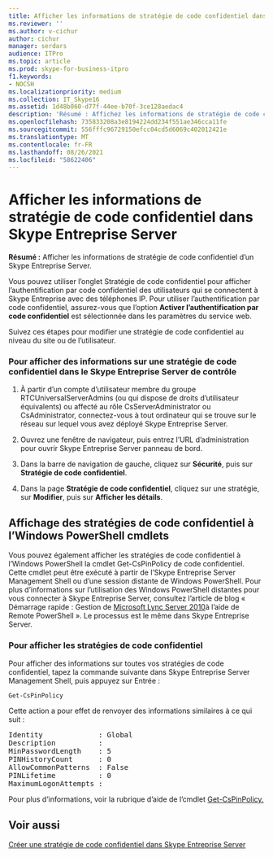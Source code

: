 ```yaml
---
title: Afficher les informations de stratégie de code confidentiel dans Skype Entreprise Server
ms.reviewer: ''
ms.author: v-cichur
author: cichur
manager: serdars
audience: ITPro
ms.topic: article
ms.prod: skype-for-business-itpro
f1.keywords:
- NOCSH
ms.localizationpriority: medium
ms.collection: IT_Skype16
ms.assetid: 1d48b060-d77f-44ee-b70f-3ce128aedac4
description: 'Résumé : Affichez les informations de stratégie de code confidentiel d’un utilisateur Skype Entreprise Server.'
ms.openlocfilehash: 735833208a3e8194224dd234f551ae346cca11fe
ms.sourcegitcommit: 556fffc96729150efcc04cd5d6069c402012421e
ms.translationtype: MT
ms.contentlocale: fr-FR
ms.lasthandoff: 08/26/2021
ms.locfileid: "58622406"
---
```

# <a name="view-pin-policy-information-in-skype-for-business-server"></a>Afficher les informations de stratégie de code confidentiel dans Skype Entreprise Server
 
**Résumé :** Afficher les informations de stratégie de code confidentiel d’un Skype Entreprise Server.
  
Vous pouvez  utiliser l’onglet Stratégie de code confidentiel pour afficher l’authentification par code confidentiel des utilisateurs qui se connectent à Skype Entreprise avec des téléphones IP. Pour utiliser l’authentification par code confidentiel, assurez-vous que l’option **Activer l’authentification par code confidentiel** est sélectionnée dans les paramètres du service web.
  
Suivez ces étapes pour modifier une stratégie de code confidentiel au niveau du site ou de l’utilisateur. 
  
### <a name="to-view-information-about-a-pin-policy-in-skype-for-business-server-control-panel"></a>Pour afficher des informations sur une stratégie de code confidentiel dans le Skype Entreprise Server de contrôle

1.  À partir d’un compte d’utilisateur membre du groupe RTCUniversalServerAdmins (ou qui dispose de droits d’utilisateur équivalents) ou affecté au rôle CsServerAdministrator ou CsAdministrator, connectez-vous à tout ordinateur qui se trouve sur le réseau sur lequel vous avez déployé Skype Entreprise Server.
    
2. Ouvrez une fenêtre de navigateur, puis entrez l’URL d’administration pour ouvrir Skype Entreprise Server panneau de bord.  
    
3. Dans la barre de navigation de gauche, cliquez sur **Sécurité**, puis sur **Stratégie de code confidentiel**.
    
4. Dans la page **Stratégie de code confidentiel**, cliquez sur une stratégie, sur **Modifier**, puis sur **Afficher les détails**.
    
## <a name="viewing-pin-policies-by-using-windows-powershell-cmdlets"></a>Affichage des stratégies de code confidentiel à l’Windows PowerShell cmdlets

Vous pouvez également afficher les stratégies de code confidentiel à l’Windows PowerShell la cmdlet Get-CsPinPolicy de code confidentiel. Cette cmdlet peut être exécuté à partir de l’Skype Entreprise Server Management Shell ou d’une session distante de Windows PowerShell. Pour plus d’informations sur l’utilisation des Windows PowerShell distantes pour vous connecter à Skype Entreprise Server, consultez l’article de blog « Démarrage rapide : Gestion de [Microsoft Lync Server 2010](https://go.microsoft.com/fwlink/p/?linkId=255876)à l’aide de Remote PowerShell ». Le processus est le même dans Skype Entreprise Server.
  
### <a name="to-view-pin-policies"></a>Pour afficher les stratégies de code confidentiel

Pour afficher des informations sur toutes vos stratégies de code confidentiel, tapez la commande suivante dans Skype Entreprise Server Management Shell, puis appuyez sur Entrée :
    
  ```PowerShell
  Get-CsPinPolicy
  ```

Cette action a pour effet de renvoyer des informations similaires à ce qui suit :

<pre>
Identity             : Global
Description          :
MinPasswordLength    : 5
PINHistoryCount      : 0
AllowCommonPatterns  : False
PINLifetime          : 0
MaximumLogonAttempts :
</pre>

Pour plus d’informations, voir la rubrique d’aide de l’cmdlet [Get-CsPinPolicy.](/powershell/module/skype/get-cspinpolicy?view=skype-ps)
  
## <a name="see-also"></a>Voir aussi

[Créer une stratégie de code confidentiel dans Skype Entreprise Server](create-a-new-pin-policy.md)